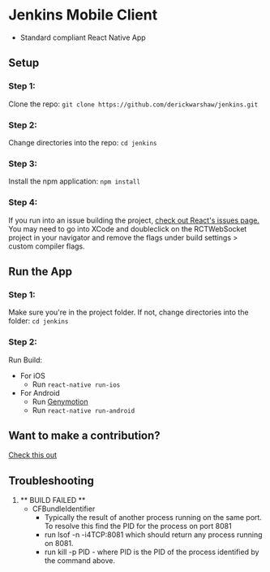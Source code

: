 #  Jenkins Mobile Client


* Standard compliant React Native App

## Setup

### Step 1:
Clone the repo: 
`git clone https://github.com/derickwarshaw/jenkins.git`

### Step 2:
Change directories into the repo:
`cd jenkins`

### Step 3:
Install the npm application: 
`npm install`

### Step 4:
If you run into an issue building the project, [check out React's issues page.](https://github.com/facebook/react-native/issues/8584)  
You may need to go into XCode and doubleclick on the RCTWebSocket project in your navigator and remove the flags under build settings > custom compiler flags.


## Run the App

### Step 1:
Make sure you're in the project folder. If not, change directories into the folder:
`cd jenkins`

### Step 2:
Run Build:  
  * For iOS
    * Run `react-native run-ios`
  * For Android
    * Run [Genymotion](https://www.genymotion.com/)
    * Run `react-native run-android`

## Want to make a contribution?
[Check this out](https://github.com/derickwarshaw/jenkins/blob/master/CONTRIBUTING.md)

## Troubleshooting
1. ** BUILD FAILED ** 
    * CFBundleIdentifier
        * Typically the result of another process running on the same port. To resolve this find the PID for the process on port 8081
        * run lsof -n -i4TCP:8081 which should return any process running on 8081.
        * run kill -p PID - where PID is the PID of the process identified by the command above.
